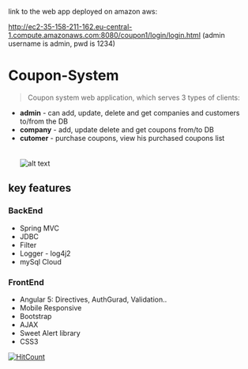 link to the web app deployed on amazon aws:

http://ec2-35-158-211-162.eu-central-1.compute.amazonaws.com:8080/coupon1/login/login.html
(admin username is admin, pwd is 1234)
# Coupon-System
>Coupon system web application, which serves 3 types of clients:
- **admin** - can add, update, delete and get companies and customers to/from the DB
- **company** - add, update delete and get coupons from/to DB
- **cutomer** - purchase coupons, view his purchased coupons list<br><br><br>
![alt text](https://media.giphy.com/media/l0HU3izAAQJzXOzTy/giphy.gif)
## key features
### BackEnd
- Spring MVC
- JDBC
- Filter
- Logger - log4j2
- mySql Cloud

### FrontEnd
- Angular 5: Directives, AuthGurad, Validation..
- Mobile Responsive
- Bootstrap
- AJAX
- Sweet Alert library
- CSS3



[![HitCount](http://hits.dwyl.io/gagom/Coupon-System.svg)](http://hits.dwyl.io/gagom/Coupon-System)
